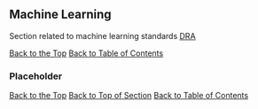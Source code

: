 ## <a name="machineLearning"></a> Machine Learning
Section related to machine learning standards [DRA](http://www.fcps.net/administration/departments/data)

[Back to the Top](#top)  [Back to Table of Contents](#analyticsStandardsTOC)

### <a name="mlPlaceholder"></a> Placeholder

[Back to the Top](#mlPlaceholder) [Back to Top of Section](#machineLearning) [Back to Table of Contents](#analyticsStandardsTOC)




